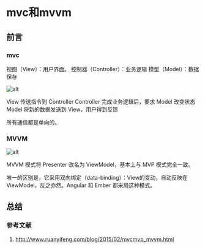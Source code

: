 # mvc和mvvm

## 前言

### mvc

视图（View）：用户界面。
控制器（Controller）：业务逻辑
模型（Model）：数据保存

![alt](http://www.ruanyifeng.com/blogimg/asset/2015/bg2015020105.png)

View 传送指令到 Controller
Controller 完成业务逻辑后，要求 Model 改变状态
Model 将新的数据发送到 View，用户得到反馈

所有通信都是单向的。

### MVVM

![alt](http://www.ruanyifeng.com/blogimg/asset/2015/bg2015020110.png)

MVVM 模式将 Presenter 改名为 ViewModel，基本上与 MVP 模式完全一致。

唯一的区别是，它采用双向绑定（data-binding）：View的变动，自动反映在 ViewModel，反之亦然。Angular 和 Ember 都采用这种模式。

## 总结

### 参考文献
1. http://www.ruanyifeng.com/blog/2015/02/mvcmvp_mvvm.html
